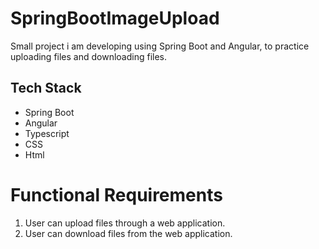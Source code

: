 # SpringBootImageUpload
Small project i am developing using Spring Boot and Angular, to practice uploading files and downloading files.

## Tech Stack
 * Spring Boot
 * Angular
 * Typescript
 * CSS
 * Html

# Functional Requirements
 1) User can upload files through a web application.
 2) User can download files from the web application.
